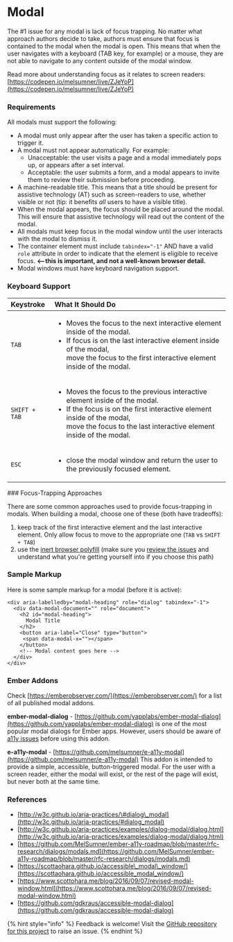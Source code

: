 # Modal

The \#1 issue for any modal is lack of focus trapping. No matter what approach authors decide to take, authors must ensure that focus is contained to the modal when the modal is open. This means that when the user navigates with a keyboard \(TAB key, for example\) or a mouse, they are not able to navigate to any content outside of the modal window.

Read more about understanding focus as it relates to screen readers: [https://codepen.io/melsumner/live/ZJeYoP](https://codepen.io/melsumner/live/ZJeYoP)

### Requirements

All modals must support the following: 

* A modal must only appear after the user has taken a specific action to trigger it. 
* A modal must not appear automatically. For example: 
  * Unacceptable: the user visits a page and a modal immediately pops up, or appears after a set interval. 
  * Acceptable: the user submits a form, and a modal appears to invite them to review their submission before proceeding. 
* A machine-readable title. This means that a title should be present for assistive technology \(AT\) such as screen-readers to use, whether visible or not \(tip: it benefits _all_ users to have a visible title\).   
* When the modal appears, the focus should be placed around the modal. This will ensure that assistive technology will read out the content of the modal. 
* All modals must keep focus in the modal window until the user interacts with the modal to dismiss it.
* The container element must include `tabindex="-1"` AND have a valid `role` attribute in order to indicate that the element is eligible to receive focus. **&lt;--this is important, and not a well-known browser detail.**
* Modal windows must have keyboard navigation support. 

### Keyboard Support

<table>
  <thead>
    <tr>
      <th style="text-align:left">Keystroke</th>
      <th style="text-align:left">What It Should Do</th>
    </tr>
  </thead>
  <tbody>
    <tr>
      <td style="text-align:left"><code>TAB</code>
      </td>
      <td style="text-align:left">
        <ul>
          <li>Moves the focus to the next interactive element inside of the modal.</li>
          <li>If focus is on the last interactive element inside of the modal,
            <br />move the focus to the first interactive element inside of the modal.</li>
        </ul>
      </td>
    </tr>
    <tr>
      <td style="text-align:left"><code>SHIFT + TAB</code>
      </td>
      <td style="text-align:left">
        <ul>
          <li>Moves the focus to the previous interactive element inside of the modal.</li>
          <li>If the focus is on the first interactive element inside of the modal,
            <br
            />move the focus to the last interactive element inside of the modal.</li>
        </ul>
      </td>
    </tr>
    <tr>
      <td style="text-align:left"><code>ESC</code>
      </td>
      <td style="text-align:left">
        <ul>
          <li>close the modal window and return the user to the previously focused element.</li>
        </ul>
      </td>
    </tr>
  </tbody>
</table>### Focus-Trapping Approaches

There are some common approaches used to provide focus-trapping in modals. When building a modal, choose one of these \(both have tradeoffs\):

1. keep track of the first interactive element and the last interactive element. Only allow focus to move to the appropriate one \(`TAB` vs `SHIFT + TAB`\)
2. use the [inert browser polyfill](https://github.com/wicg/inert) \(make sure you [review the issues](https://github.com/WICG/inert/issues) and understand what you're getting yourself into if you choose this path\)

### Sample Markup

Here is some sample markup for a modal \(before it is active\):

```markup
<div aria-labelledby="modal-heading" role="dialog" tabindex="-1">
  <div data-modal-document="" role="document">
    <h2 id="modal-heading">
      Modal Title
    </h2>
    <button aria-label="Close" type="button">
     <span data-modal-x=""></span>
    </button>
    <!-- Modal content goes here -->
  </div>
</div>
```

### Ember Addons

Check [https://emberobserver.com/](https://emberobserver.com/) for a list of all published modal addons.

**ember-modal-dialog** - [https://github.com/yapplabs/ember-modal-dialog](https://github.com/yapplabs/ember-modal-dialog) is one of the most popular modal dialogs for Ember apps. However, users should be aware of [a11y issues](https://github.com/yapplabs/ember-modal-dialog/issues/236) before using this addon. 

**e-a11y-modal** - [https://github.com/melsumner/e-a11y-modal](https://github.com/melsumner/e-a11y-modal) This addon is intended to provide a simple, accessible, button-triggered modal. For the user with a screen reader, either the modal will exist, or the rest of the page will exist, but never both at the same time.



### References

* [http://w3c.github.io/aria-practices/\#dialog\_modal](http://w3c.github.io/aria-practices/#dialog_modal)
* [http://w3c.github.io/aria-practices/examples/dialog-modal/dialog.html](http://w3c.github.io/aria-practices/examples/dialog-modal/dialog.html)
* [https://github.com/MelSumner/ember-a11y-roadmap/blob/master/rfc-research/dialogs/modals.md](https://github.com/MelSumner/ember-a11y-roadmap/blob/master/rfc-research/dialogs/modals.md)
* [https://scottaohara.github.io/accessible\_modal\_window/](https://scottaohara.github.io/accessible_modal_window/)
* [https://www.scottohara.me/blog/2016/09/07/revised-modal-window.html](https://www.scottohara.me/blog/2016/09/07/revised-modal-window.html)
* [https://github.com/gdkraus/accessible-modal-dialog](https://github.com/gdkraus/accessible-modal-dialog)

{% hint style="info" %}
Feedback is welcome! Visit the [GitHub repository for this project](https://github.com/MelSumner/ember-component-patterns) to raise an issue.
{% endhint %}

